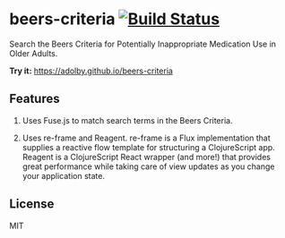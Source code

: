 # beers-criteria [![Build Status](https://travis-ci.org/adolby/beers-criteria.svg?branch=master)](https://travis-ci.org/adolby/beers-criteria)

Search the Beers Criteria for Potentially Inappropriate Medication Use in Older Adults.

**Try it:** https://adolby.github.io/beers-criteria

## Features
1. Uses Fuse.js to match search terms in the Beers Criteria.

2. Uses re-frame and Reagent. re-frame is a Flux implementation that supplies a reactive flow template for structuring a ClojureScript app. Reagent is a ClojureScript React wrapper (and more!) that provides great performance while taking care of view updates as you change your application state.

## License
MIT
